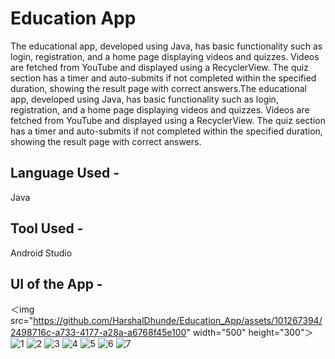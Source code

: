 # Education App

The educational app, developed using Java, has basic functionality such as login, registration, and a home page displaying videos and quizzes.
Videos are fetched from YouTube and displayed using a RecyclerView. The quiz section has a timer and auto-submits if not completed within the specified duration, showing the result page with correct answers.The educational app, developed using Java, has basic functionality such as login, registration, and a home page displaying videos and quizzes.
Videos are fetched from YouTube and displayed using a RecyclerView. The quiz section has a timer and auto-submits if not completed within the specified duration, showing the result page with correct answers.

## Language Used - 
Java

## Tool Used - 
Android Studio

## UI of the App - 
＜img src="https://github.com/HarshalDhunde/Education_App/assets/101267394/2498716c-a733-4177-a28a-a6768f45e100" width="500" height="300"＞
![1](https://github.com/HarshalDhunde/Education_App/assets/101267394/2498716c-a733-4177-a28a-a6768f45e100)
![2](https://github.com/HarshalDhunde/Education_App/assets/101267394/dadc2e78-fde5-42cc-b708-aad07b3a04d9)
![3](https://github.com/HarshalDhunde/Education_App/assets/101267394/e4f7e5f6-591f-454f-9943-21967273f3f5)
![4](https://github.com/HarshalDhunde/Education_App/assets/101267394/8046873f-ee52-41c5-8bc9-0f64288f5f43)
![5](https://github.com/HarshalDhunde/Education_App/assets/101267394/e6324083-62ab-4408-924b-2099c34d8766)
![6](https://github.com/HarshalDhunde/Education_App/assets/101267394/1045c996-71d2-4e1b-bbe4-f7c2229f6e66)
![7](https://github.com/HarshalDhunde/Education_App/assets/101267394/2eeb52f6-df0d-4a27-9e24-c7f219a3699f)
